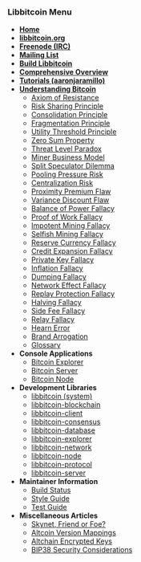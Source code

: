 ### Libbitcoin Menu
* **[Home](Home)**
* **[libbitcoin.org](https://libbitcoin.org)**
* **[Freenode (IRC)](https://webchat.freenode.net?channels=#libbitcoin)**
* **[Mailing List](https://mailinglists.dyne.org/cgi-bin/mailman/listinfo/libbitcoin)**
* **[Build Libbitcoin](Build)**
* **[Comprehensive Overview](https://en.bitcoin.it/wiki/Libbitcoin)**
* **[Tutorials (aaronjaramillo)](http://aaronjaramillo.org/category/libbitcoindocs)**
* **[Understanding Bitcoin](Understanding-Bitcoin)**
  * [Axiom of Resistance](Axiom-of-Resistance)
  * [Risk Sharing Principle](Risk-Sharing-Principle)
  * [Consolidation Principle](Consolidation-Principle)
  * [Fragmentation Principle](Fragmentation-Principle)
  * [Utility Threshold Principle](Utility-Threshold-Principle)
  * [Zero Sum Property](Zero-Sum-Property)
  * [Threat Level Paradox](Threat-Level-Paradox)
  * [Miner Business Model](Miner-Business-Model)
  * [Split Speculator Dilemma](Split-Speculator-Dilemma)
  * [Pooling Pressure Risk](Pooling-Pressure-Risk)
  * [Centralization Risk](Centralization-Risk)
  * [Proximity Premium Flaw](Proximity-Premium-Flaw)
  * [Variance Discount Flaw](Variance-Discount-Flaw)
  * [Balance of Power Fallacy](Balance-of-Power-Fallacy)
  * [Proof of Work Fallacy](Proof-of-Work-Fallacy)
  * [Impotent Mining Fallacy](Impotent-Mining-Fallacy)
  * [Selfish Mining Fallacy](Selfish-Mining-Fallacy)
  * [Reserve Currency Fallacy](Reserve-Currency-Fallacy)
  * [Credit Expansion Fallacy](Credit-Expansion-Fallacy)
  * [Private Key Fallacy](Private-Key-Fallacy)
  * [Inflation Fallacy](Inflation-Fallacy)
  * [Dumping Fallacy](Dumping-Fallacy)
  * [Network Effect Fallacy](Network-Effect-Fallacy)
  * [Replay Protection Fallacy](Replay-Protection-Fallacy)
  * [Halving Fallacy](Halving-Fallacy)
  * [Side Fee Fallacy](Side-Fee-Fallacy)
  * [Relay Fallacy](Relay-Fallacy)
  * [Hearn Error](Hearn-Error)
  * [Brand Arrogation](Brand-Arrogation)
  * [Glossary](Glossary)
* **Console Applications**
  * [Bitcoin Explorer](https://github.com/libbitcoin/libbitcoin-explorer/wiki)
  * [Bitcoin Server](https://github.com/libbitcoin/libbitcoin-server/wiki)
  * [Bitcoin Node](https://github.com/libbitcoin/libbitcoin-node/wiki)
* **Development Libraries**
  * [libbitcoin (system)](https://github.com/libbitcoin/libbitcoin/blob/master/README.md)
  * [libbitcoin-blockchain](https://github.com/libbitcoin/libbitcoin-blockchain/blob/master/README.md)
  * [libbitcoin-client](https://github.com/libbitcoin/libbitcoin-client/blob/master/README.md)
  * [libbitcoin-consensus](https://github.com/libbitcoin/libbitcoin-consensus/blob/master/README.md)
  * [libbitcoin-database](https://github.com/libbitcoin/libbitcoin-database/blob/master/README.md)
  * [libbitcoin-explorer](https://github.com/libbitcoin/libbitcoin-explorer/blob/master/README.md)
  * [libbitcoin-network](https://github.com/libbitcoin/libbitcoin-network/blob/master/README.md)
  * [libbitcoin-node](https://github.com/libbitcoin/libbitcoin-node/blob/master/README.md)
  * [libbitcoin-protocol](https://github.com/libbitcoin/libbitcoin-protocol/blob/master/README.md)
  * [libbitcoin-server](https://github.com/libbitcoin/libbitcoin-server/blob/master/README.md)
* **Maintainer Information**
  * [Build Status](https://github.com/libbitcoin/libbitcoin-build/blob/master/README.md)
  * [Style Guide](Style-Guide)
  * [Test Guide](Test-Guide)
* **Miscellaneous Articles**
  * [Skynet, Friend or Foe?](Skynet,-Friend-or-Foe%3F)
  * [Altcoin Version Mappings](Altcoin-Version-Mappings)
  * [Altchain Encrypted Keys](Altchain-Encrypted-Private-Keys)
  * [BIP38 Security Considerations](BIP38-Security-Considerations)
